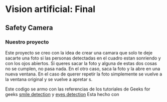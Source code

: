 # Vision artificial: Final
## Safety Camera

### Nuestro proyecto
Este proyecto se creo con la idea de crear una camara que solo te deje sacarte una foto si las personas detectadas 
en el cuadro estan sonriendo y con los ojos abiertos. Si queres sacar la foto y alguna de estas dos cosas no se cumplen,
no pasa nada. En el otro caso, saca la foto y la abre en una nueva ventana. En el caso de querer repetir la foto
simplemente se vuelve a la ventana original y se vuelve a apretar s.

Este codigo se armo con las referencias de los tutoriales de Geeks for geeks 
[smile detection](https://www.geeksforgeeks.org/python-smile-detection-using-opencv/)
y [eyes detection](https://www.geeksforgeeks.org/python-eye-blink-detection-project/)
Esta hecho con 




